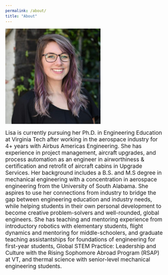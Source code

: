 ```yaml
---
permalink: /about/
title: "About"
---
```


<img src='/assets/images/bio-photo.jpg' width="300"><br>

<span style="font-size:13pt">
Lisa is currently pursuing her Ph.D. in Engineering Education at Virginia Tech after working in the aerospace industry for 4+ years with Airbus Americas Engineering. She has experience in project management, aircraft upgrades, and process automation as an engineer in airworthiness & certification and retrofit of aircraft cabins in Upgrade Services. Her background includes a B.S. and M.S degree in mechanical engineering with a concentration in aerospace engineering from the University of South Alabama. She aspires to use her connections from industry to bridge the gap between engineering education and industry needs, while helping students in their own personal development to become creative problem-solvers and well-rounded, global engineers. She has teaching and mentoring experience from introductory robotics with elementary students, flight dynamics and mentoring for middle-schoolers, and graduate teaching assistantships for foundations of engineering for first-year students, Global STEM Practice: Leadership and Culture with the Rising Sophomore Abroad Program (RSAP) at VT, and thermal science with senior-level mechanical engineering students.</span>

